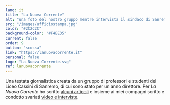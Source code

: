 ```yaml
---
lang: it
title: "La Nuova Corrente"
alt: "una foto del nostro gruppo mentre intervista il sindaco di Sanremo"
src: "/images/ufficiostampa.jpg"
color: "#2C2C2C"
background-color: "#F4BE35"
current: false
order: 9
button: "scossa"
link: "https://lanuovacorrente.it"
personal: false
logo: "La-Nuova-Corrente.svg"
ref: lanuovacorrente
---
```

Una testata giornalistica creata da un gruppo di professori e studenti del Liceo Cassini di Sanremo, di cui sono stato per un anno direttore. Per _La Nuova Corrente_ ho scritto <a href="/category/inchiostro-digitale" target="_blank">alcuni articoli</a> e insieme ai miei compagni scritto e condotto svariati <a href="https://www.youtube.com/channel/UCEvYS5AWyxWIQrRpyC27MHg/videos" rel="noopener" target="_blank">video e interviste</a>.

